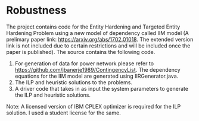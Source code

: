 # Robustness

The project contains code for the Entity Hardening and Targeted Entity Hardening Problem using a new model of dependency called IIM model (A prelimary paper link: https://arxiv.org/abs/1702.01018. The extended version link is not included due to certain restrictions and will be included once the paper is published). The source contains the following code.

1. For generation of data for power network please refer to https://github.com/jbanerje1989/ContingencyList. The dependency equations for the IIM model are generated using IIRGenerator.java.
2. The ILP and heuristic solutions to the problems.
3. A driver code that takes in as input the system parameters to generate the ILP and heuristic solutions. 

Note: A licensed version of IBM CPLEX optimizer is required for the ILP solution. I used a student license for the same.
